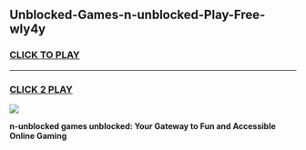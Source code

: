 
## Unblocked-Games-n-unblocked-Play-Free-wly4y
<h3>
<a href="https://premium76.site?title=n-unblocked&ref=12A">CLICK TO PLAY</a></h3>
<hr>

<h3>
<a href="https://premium76.site?title=n-unblocked&ref=12A">CLICK 2 PLAY</a>
  
</h3>

<a href="https://premium76.site?title=n-unblocked&ref=12A"><img src="https://clearcache.store/games.png"></a>


**n-unblocked games unblocked: Your Gateway to Fun and Accessible Online Gaming**
